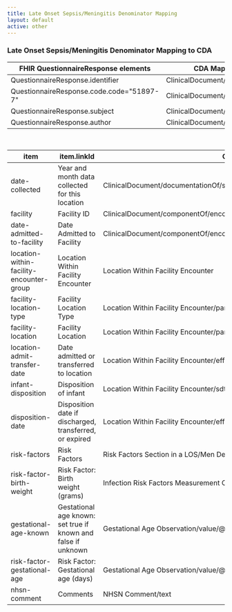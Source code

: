 ```yaml
---
title: Late Onset Sepsis/Meningitis Denominator Mapping
layout: default
active: other
---
```


<!-- { :.no_toc } -->

<!-- TOC  the css styling for this is \pages\assets\css\project.css under 'markdown-toc'-->

<!-- * Do not remove this line (it will not be displayed)
{:toc} -->

<!-- end TOC -->

### Late Onset Sepsis/Meningitis Denominator Mapping to CDA

<table class="codes">
  <thead>
    <tr>
      <th>FHIR QuestionnaireResponse elements</th>
      <th>CDA Mapping</th>
    </tr>
  </thead>
  <tbody>
    <tr>
      <td>QuestionnaireResponse.identifier</td>
      <td>ClinicalDocument/id</td>
    </tr>
    <tr>
      <td>QuestionnaireResponse.code.code="51897-7"</td>
      <td>ClinicalDocument/code</td>
    </tr>
    <tr>
      <td>QuestionnaireResponse.subject</td>
      <td>ClinicalDocument/recordTarget</td>
    </tr>
    <tr>
      <td>QuestionnaireResponse.author</td>
      <td>ClinicalDocument/author</td>
    </tr>
  </tbody>
</table>

<br/>

<table class="codes">
  <thead>
    <tr>
      <th>item</th>
      <th>item.linkId</th>
      <th>CDA Mapping</th>
    </tr>
  </thead>
  <tbody>
    <tr>
      <td>date-collected</td>
      <td>Year and month data collected for this location</td>
      <td>ClinicalDocument/documentationOf/serviceEvent/effectiveTime</td>
    </tr>
    <tr>
      <td>facility</td>
      <td>Facility ID</td>
      <td>ClinicalDocument/componentOf/encompassingEncounter/location/healthCareFacility/id</td>
    </tr>
    <tr>
      <td>date-admitted-to-facility</td>
      <td>Date Admitted to Facility</td>
      <td>ClinicalDocument/componentOf/encompassingEncounter/effectiveTime</td>
    </tr>
    <tr>
      <td>location-within-facility-encounter-group</td>
      <td>Location Within Facility Encounter</td>
      <td>Location Within Facility Encounter</td>
    </tr>
    <tr>
      <td>facility-location-type</td>
      <td>Facility Location Type</td>
      <td>Location Within Facility Encounter/participant/participantRole/code</td>
    </tr>
    <tr>
      <td>facility-location</td>
      <td>Facility Location</td>
      <td>Location Within Facility Encounter/participant/participantRole/id</td>
    </tr>
    <tr>
      <td>location-admit-transfer-date</td>
      <td>Date admitted or transferred to location</td>
      <td>Location Within Facility Encounter/effectiveTime/low</td>
    </tr>
    <tr>
      <td>infant-disposition</td>
      <td>Disposition of infant</td>
      <td>Location Within Facility Encounter/sdtc:dischargeDispositionCode</td>
    </tr>
    <tr>
      <td>disposition-date</td>
      <td>Disposition date if discharged, transferred, or expired</td>
      <td>Location Within Facility Encounter/effectiveTime/high</td>
    </tr>
    <tr>
      <td>risk-factors</td>
      <td>Risk Factors</td>
      <td>Risk Factors Section in a LOS/Men Denominator</td>
    </tr>
    <tr>
      <td>risk-factor-birth-weight</td>
      <td>Risk Factor: Birth weight (grams)</td>
      <td>Infection Risk Factors Measurement Observation/value</td>
    </tr>
    <tr>
      <td>gestational-age-known</td>
      <td>Gestational age known: set true if known and false if unknown</td>
      <td>Gestational Age Observation/value/@nullFlavor="UNK"</td>
    </tr>
    <tr>
      <td>risk-factor-gestational-age</td>
      <td>Risk Factor: Gestational age (days)</td>
      <td>Gestational Age Observation/value/@nullFlavor="UNK"</td>
    </tr>
    <tr>
      <td>nhsn-comment</td>
      <td>Comments</td>
      <td>NHSN Comment/text</td>
    </tr>
  </tbody>
</table>